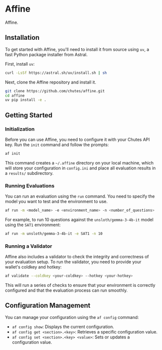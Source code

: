 # Affine

Affine.

## Installation

To get started with Affine, you'll need to install it from source using `uv`, a fast Python package installer from Astral.

First, install `uv`:
```bash
curl -LsSf https://astral.sh/uv/install.sh | sh
```

Next, clone the Affine repository and install it.

```bash
git clone https://github.com/chutes/affine.git
cd affine
uv pip install -e .
```

## Getting Started

### Initialization

Before you can use Affine, you need to configure it with your Chutes API key. Run the `init` command and follow the prompts:

```bash
af init
```
This command creates a `~/.affine` directory on your local machine, which will store your configuration in `config.ini` and place all evaluation results in a `results/` subdirectory.

### Running Evaluations

You can run an evaluation using the `run` command. You need to specify the model you want to test and the environment to use.

```bash
af run -m <model_name> -e <environment_name> -n <number_of_questions>
```

For example, to run 10 questions against the `unsloth/gemma-3-4b-it` model using the `SAT1` environment:
```bash
af run -m unsloth/gemma-3-4b-it -e SAT1 -n 10
```

### Running a Validator

Affine also includes a validator to check the integrity and correctness of your evaluation setup. To run the validator, you need to provide your wallet's coldkey and hotkey:

```bash
af validate --coldkey <your-coldkey> --hotkey <your-hotkey>
```
This will run a series of checks to ensure that your environment is correctly configured and that the evaluation process can run smoothly.

## Configuration Management

You can manage your configuration using the `af config` command:

- `af config show`: Displays the current configuration.
- `af config get <section>.<key>`: Retrieves a specific configuration value.
- `af config set <section>.<key> <value>`: Sets or updates a configuration value.
